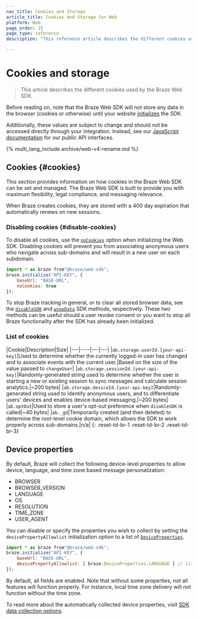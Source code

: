 ```yaml
---
nav_title: Cookies and Storage
article_title: Cookies and Storage for Web
platform: Web
page_order: 15
page_type: reference
description: "This reference article describes the different cookies used by the Braze Web SDK."

---
```


# Cookies and storage

> This article describes the different cookies used by the Braze Web SDK.

Before reading on, note that the Braze Web SDK will not store any data in the browser (cookies or otherwise) until your website [initializes][5] the SDK.

Additionally, these values are subject to change and should not be accessed directly through your integration. Instead, see our [JavaScript documentation][1] for our public API interfaces.

{% multi_lang_include archive/web-v4-rename.md %}

## Cookies {#cookies}

This section provides information on how cookies in the Braze Web SDK can be set and managed. The Braze Web SDK is built to provide you with maximum flexibility, legal compliance, and messaging relevance.

When Braze creates cookies, they are stored with a 400 day expiration that automatically renews on new sessions.

### Disabling cookies {#disable-cookies}

To disable all cookies, use the [`noCookies`][6] option when initializing the Web SDK. 
Disabling cookies will prevent you from associating anonymous users who navigate across sub-domains and will result in a new user on each subdomain.

```javascript
import * as braze from"@braze/web-sdk";
braze.initialize("API-KEY", {
    baseUrl: "BASE-URL",
    noCookies: true
});
```

To stop Braze tracking in general, or to clear all stored browser data, see the [`disableSDK`][3] and [`wipeData`][4] SDK methods, respectively. These two methods can be useful should a user revoke consent or you want to stop all Braze functionality after the SDK has already been initialized.

### List of cookies

|Cookie|Description|Size|
|---|----|---|---|
|`ab.storage.userId.[your-api-key]`|Used to determine whether the currently logged-in user has changed and to associate events with the current user.|Based on the size of the value passed to `changeUser`|
|`ab.storage.sessionId.[your-api-key]`|Randomly-generated string used to determine whether the user is starting a new or existing session to sync messages and calculate session analytics.|~200 bytes|
|`ab.storage.deviceId.[your-api-key]`|Randomly-generated string used to identify anonymous users, and to differentiate users' devices and enables device-based messaging.|~200 bytes|
|`ab.optOut`|Used to store a user's opt-out preference when `disableSDK` is called|~40 bytes|
|`ab._gd`|Temporarily created (and then deleted) to determine the root-level cookie domain, which allows the SDK to work properly across sub-domains.|n/a|
{: .reset-td-br-1 .reset-td-br-2 .reset-td-br-3}

## Device properties

By default, Braze will collect the following device-level properties to allow device, language, and time zone based message personalization:

* BROWSER
* BROWSER_VERSION
* LANGUAGE
* OS
* RESOLUTION
* TIME_ZONE
* USER_AGENT

You can disable or specify the properties you wish to collect by setting the `devicePropertyAllowlist` initialization option to a list of [`DeviceProperties`][2]. 

```javascript
import * as braze from"@braze/web-sdk";
braze.initialize("API-KEY", {
    baseUrl: "BASE-URL",
    devicePropertyAllowlist: [ braze.DeviceProperties.LANGUAGE ] // list of `DeviceProperties` you want to collect
});
```

By default, all fields are enabled. Note that without some properties, not all features will function properly. For instance, local time zone delivery will not function without the time zone.

To read more about the automatically collected device properties, visit [SDK data collection options]({{site.baseurl}}/user_guide/data_and_analytics/user_data_collection/sdk_data_collection/). 


[1]: https://js.appboycdn.com/web-sdk/latest/doc/modules/braze.html
[2]: https://js.appboycdn.com/web-sdk/latest/doc/classes/braze.deviceproperties.html
[3]: https://js.appboycdn.com/web-sdk/latest/doc/modules/braze.html#disableSDK
[4]: https://js.appboycdn.com/web-sdk/latest/doc/modules/braze.html#wipedata
[5]: https://js.appboycdn.com/web-sdk/latest/doc/modules/braze.html#initialize
[6]: https://js.appboycdn.com/web-sdk/latest/doc/modules/braze.html#initializationoptions
